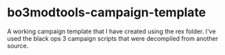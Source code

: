 # bo3modtools-campaign-template
A working campaign template that I have created using the rex folder. I've used the black ops 3 campaign scripts that were decompiled from another source.

